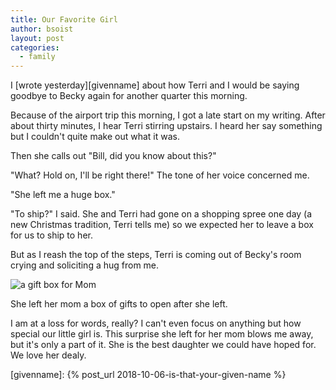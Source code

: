 ```yaml
---
title: Our Favorite Girl
author: bsoist
layout: post
categories:
  - family
---
```

I [wrote yesterday][givenname] about how Terri and I would be saying goodbye to Becky again for another quarter this morning.

Because of the airport trip this morning, I got a late start on my writing. After about thirty minutes, I hear Terri stirring upstairs. I heard her say something but I couldn't quite make out what it was.

Then she calls out "Bill, did you know about this?"

"What? Hold on, I'll be right there!" The tone of her voice concerned me.

"She left me a huge box."

"To ship?" I said. She and Terri had gone on a shopping spree one day (a new Christmas tradition, Terri tells me) so we expected her to leave a box for us to ship to her.

But as I reash the top of the steps, Terri is coming out of Becky's room crying and soliciting a hug from me.

![a gift box for Mom](http://media.soistmann.com/huge_box.JPG)

She left her mom a box of gifts to open after she left. 

I am at a loss for words, really? I can't even focus on anything but how special our little girl is. This surprise she left for her mom blows me away, but it's only a part of it. She is the best daughter we could have hoped for. We love her dealy.

[givenname]: {% post_url 2018-10-06-is-that-your-given-name %}

